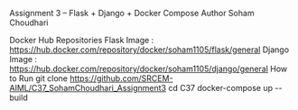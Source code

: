 Assignment 3 – Flask + Django + Docker Compose
Author
Soham Choudhari

Docker Hub Repositories
Flask Image : https://hub.docker.com/repository/docker/soham1105/flask/general
Django Image : https://hub.docker.com/repository/docker/soham1105/django/general
How to Run
git clone https://github.com/SRCEM-AIML/C37_SohamChoudhari_Assignment3
cd C37
docker-compose up --build
